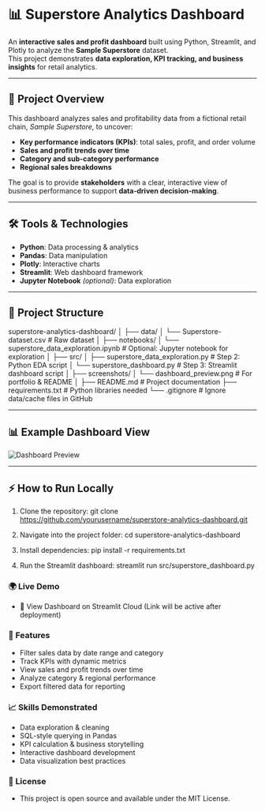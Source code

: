 # 📊 Superstore Analytics Dashboard

An **interactive sales and profit dashboard** built using Python, Streamlit, and Plotly to analyze the **Sample Superstore** dataset.  
This project demonstrates **data exploration, KPI tracking, and business insights** for retail analytics.

---

## 🚀 Project Overview
This dashboard analyzes sales and profitability data from a fictional retail chain, *Sample Superstore*, to uncover:
- **Key performance indicators (KPIs)**: total sales, profit, and order volume
- **Sales and profit trends over time**
- **Category and sub-category performance**
- **Regional sales breakdowns**

The goal is to provide **stakeholders** with a clear, interactive view of business performance to support **data‑driven decision‑making**.

---

## 🛠 Tools & Technologies
- **Python**: Data processing & analytics
- **Pandas**: Data manipulation
- **Plotly**: Interactive charts
- **Streamlit**: Web dashboard framework
- **Jupyter Notebook** *(optional)*: Data exploration

---

## 📂 Project Structure
superstore-analytics-dashboard/
│
├── data/
│   └── Superstore-dataset.csv          # Raw dataset
│
├── notebooks/
│   └── superstore_data_exploration.ipynb  # Optional: Jupyter notebook for exploration
│
├── src/
│   ├── superstore_data_exploration.py  # Step 2: Python EDA script
│   └── superstore_dashboard.py         # Step 3: Streamlit dashboard script
│
├── screenshots/
│   └── dashboard_preview.png           # For portfolio & README
│
├── README.md                           # Project documentation
├── requirements.txt                    # Python libraries needed
└── .gitignore                          # Ignore data/cache files in GitHub



---

## 📊 Example Dashboard View
![Dashboard Preview](screenshots/dashboard_preview.png)

---

## ⚡ How to Run Locally
1. Clone the repository:
    git clone https://github.com/yourusername/superstore-analytics-dashboard.git

2. Navigate into the project folder:
   cd superstore-analytics-dashboard

3. Install dependencies:
   pip install -r requirements.txt

4. Run the Streamlit dashboard:
   streamlit run src/superstore_dashboard.py

### 🌍 Live Demo
- 🔗 View Dashboard on Streamlit Cloud (Link will be active after deployment)

### 📌 Features
- Filter sales data by date range and category
- Track KPIs with dynamic metrics
- View sales and profit trends over time
- Analyze category & regional performance
- Export filtered data for reporting

### 📈 Skills Demonstrated
- Data exploration & cleaning
- SQL-style querying in Pandas
- KPI calculation & business storytelling
- Interactive dashboard development
- Data visualization best practices

### 📜 License
- This project is open source and available under the MIT License.